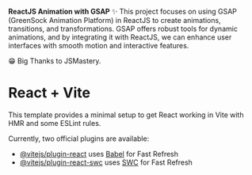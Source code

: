 **ReactJS Animation with GSAP**
✨ This project focuses on using GSAP (GreenSock Animation Platform) in ReactJS to create animations, transitions, and transformations. GSAP offers robust tools for dynamic animations, and by integrating it with ReactJS, we can enhance user interfaces with smooth motion and interactive features.

😁 Big Thanks to JSMastery.

# React + Vite

This template provides a minimal setup to get React working in Vite with HMR and some ESLint rules.

Currently, two official plugins are available:

- [@vitejs/plugin-react](https://github.com/vitejs/vite-plugin-react/blob/main/packages/plugin-react/README.md) uses [Babel](https://babeljs.io/) for Fast Refresh
- [@vitejs/plugin-react-swc](https://github.com/vitejs/vite-plugin-react-swc) uses [SWC](https://swc.rs/) for Fast Refresh
